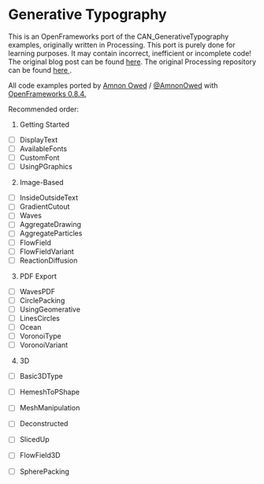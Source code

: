 Generative Typography
=====================

This is an OpenFrameworks port of the CAN_GenerativeTypography examples, originally written in Processing.
This port is purely done for learning purposes. It may contain incorrect, inefficient or incomplete code!
The original blog post can be found [here](http://www.creativeapplications.net/processing/generative-typography-processing-tutorial).
The original Processing repository can be found [here ](https://github.com/AmnonOwed/CAN_GenerativeTypography).

All code examples ported by [Amnon Owed](http://vimeo.com/amnon) / [@AmnonOwed](https://twitter.com/AmnonOwed) with [OpenFrameworks 0.8.4.](http://www.openframeworks.cc/)

Recommended order:

1. Getting Started
  - [ ] DisplayText
  - [ ] AvailableFonts
  - [ ] CustomFont
  - [ ] UsingPGraphics

2. Image-Based
  - [ ] InsideOutsideText
  - [ ] GradientCutout
  - [ ] Waves
  - [ ] AggregateDrawing
  - [ ] AggregateParticles
  - [ ] FlowField
  - [ ] FlowFieldVariant
  - [ ] ReactionDiffusion

3. PDF Export
  - [ ] WavesPDF
  - [ ] CirclePacking
  - [ ] UsingGeomerative
  - [ ] LinesCircles
  - [ ] Ocean
  - [ ] VoronoiType
  - [ ] VoronoiVariant

4. 3D
  - [ ] Basic3DType
  - [ ] HemeshToPShape
  - [ ] MeshManipulation
  - [ ] Deconstructed
  - [ ] SlicedUp
  - [ ] FlowField3D
  - [ ] SpherePacking
 